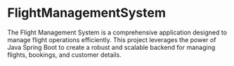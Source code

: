 # FlightManagementSystem
The Flight Management System is a comprehensive application designed to manage flight operations efficiently. This project leverages the power of Java Spring Boot to create a robust and scalable backend for managing flights, bookings, and customer details.
